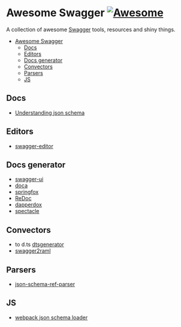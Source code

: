 # Awesome Swagger [![Awesome](https://cdn.rawgit.com/sindresorhus/awesome/d7305f38d29fed78fa85652e3a63e154dd8e8829/media/badge.svg)](https://github.com/sindresorhus/awesome)

A collection of awesome [Swagger](http://swagger.io/) tools, resources and shiny things.

* [Awesome Swagger](#awesome-swagger)
  * [Docs](#docs)
  * [Editors](#editors)
  * [Docs generator](#docs-generator)
  * [Convectors](#convectors)
  * [Parsers](#parsers)
  * [JS](#js)

## Docs
- [Understanding json schema](https://spacetelescope.github.io/understanding-json-schema/index.html)

## Editors
- [swagger-editor](https://github.com/swagger-api/swagger-editor)

## Docs generator
- [swagger-ui](https://github.com/swagger-api/swagger-ui)
- [doca](https://github.com/cloudflare/doca)
- [springfox](http://springfox.github.io/springfox/)
- [ReDoc](https://github.com/Rebilly/ReDoc)
- [dapperdox](https://github.com/DapperDox/dapperdox)
- [spectacle](https://github.com/sourcey/spectacle)

## Convectors
- to d.ts [dtsgenerator](https://www.npmjs.com/package/dtsgenerator)
- [swagger2raml](https://github.com/8x8Cloud/swagger2raml)

## Parsers
- [json-schema-ref-parser](https://github.com/BigstickCarpet/json-schema-ref-parser)

## JS
- [webpack json schema loader](https://github.com/cloudflare/json-schema-loader)
